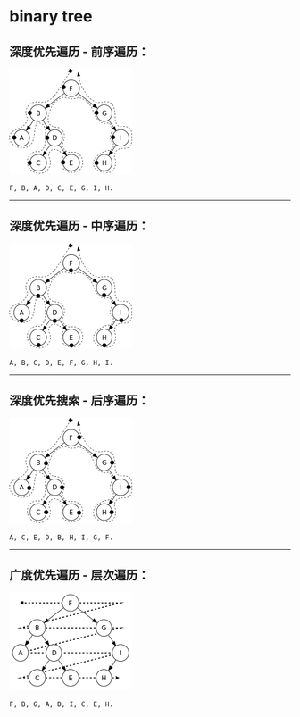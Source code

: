# binary tree

## 深度优先遍历 - 前序遍历：

![image description](binary_tree_preorder.png)

```
F, B, A, D, C, E, G, I, H.
```

---

## 深度优先遍历 - 中序遍历：

![image description](binary_tree_inorder.png)

```
A, B, C, D, E, F, G, H, I.
```

---

## 深度优先搜索 - 后序遍历：


![image description](binary_tree_postorder.png)

```
A, C, E, D, B, H, I, G, F.
```

---

## 广度优先遍历 - 层次遍历：


![image description](binary_tree_breadth-first_traversal.png)

```
F, B, G, A, D, I, C, E, H.
```
